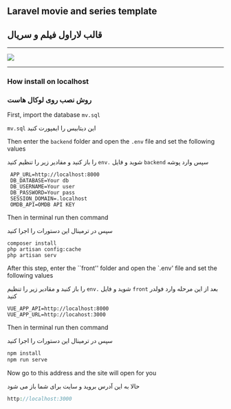 ## Laravel movie and series template
## قالب لاراول فیلم و سریال 

---

<img src="./readmeImage/1.png">

---

### How install on localhost
### روش نصب روی لوکال هاست

First, import the database `mv.sql`

<span dir="rtl">
این دیتابیس را ایمپورت کنید <code>mv.sql</code>
</span>

Then enter the `backend` folder and open the `.env` file and set the following values

<span dir="rtl">
سپس وارد پوشه <code>backend</code> شوید و فایل <code>.env</code> را باز کنید و مقادیر زیر را تنظیم کنید
</span>

```dotenv
 APP_URL=http://localhost:8000
 DB_DATABASE=Your db
 DB_USERNAME=Your user
 DB_PASSWORD=Your pass
 SESSION_DOMAIN=.localhost
 OMDB_API=OMDB API KEY
```
Then in terminal run then command

سپس در ترمینال این دستورات را اجرا کنید
```dotenv
composer install
php artisan config:cache
php artisan serv
```

After this step, enter the ``front'' folder and open the `.env' file and set the following values

<span dir="rtl">
 بعد از این مرحله وارد فولدر <code>front</code> شوید و فایل <code>.env</code> را باز کنید و مقادیر زیر را تنظیم کنید
</span>

```dotenv
VUE_APP_API=http://localhost:8000
VUE_APP_URL=http://locahost:3000
```
Then in terminal run then command

سپس در ترمینال این دستورات را اجرا کنید
```php
npm install
npm run serve
```

Now go to this address and the site will open for you

حالا به این آدرس بروید و سایت برای شما باز می شود

```php
http://localhost:3000
```